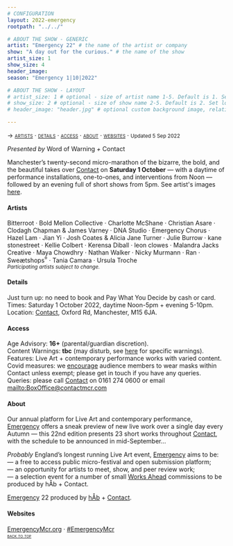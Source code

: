 ```yaml
---
# CONFIGURATION
layout: 2022-emergency
rootpath: "../../"

# ABOUT THE SHOW - GENERIC
artist: "Emergency 22" # the name of the artist or company
show: "A day out for the curious." # the name of the show
artist_size: 1
show_size: 4
header_image:  
season: "Emergency 1|10|2022"

# ABOUT THE SHOW - LAYOUT
# artist_size: 1 # optional - size of artist name 1-5. Default is 1. Set longer names to lower values
# show_size: 2 # optional - size of show name 2-5. Default is 2. Set longer names to lower values
# header_image: "header.jpg" # optional custom background image, relative to current page

---
```

<span style='font-variant: small-caps'>→ [artists](/current/2022-emergency/#artists) · [details](/current/2022-emergency/#details) · [access](/current/2022-emergency/#access) · [about](/current/2022-emergency/#about) · [websites](/current/2022-emergency/#websites)</span> · <small>Updated 5 Sep 2022</small>     
        
*Presented by* Word of Warning *+* Contact        
        
Manchester’s twenty-second micro-marathon of the bizarre, the bold, and the beautiful takes over <a href="http://contactmcr.com" target="_blank">Contact</a> on **Saturday 1 October** — with a daytime of performance installations, one-to-ones, and interventions from Noon — followed by an evening full of short shows from 5pm. See artist's images [here](/galleries/2022-emergencypre).       
        
#### Artists         
Bitterroot · Bold Mellon Collective · Charlotte McShane · Christian Asare · Clodagh Chapman & James Varney · DNA Studio · Emergency Chorus · Hazel Lam · Jian Yi · Josh Coates & Alicia Jane Turner · Julie Burrow · kane stonestreet · Kellie Colbert · Kerensa Diball · leon clowes · Malandra Jacks Creative · Maya Chowdhry · Nathan Walker · Nicky Murmann · Ran · Sweætshops<sup><small>®</small></sup> · Tania Camara · Ursula Troche<br><small>*Participating artists subject to change.*</small>         
          
#### Details         
Just turn up: no need to book and Pay What You Decide by cash or card.<br>Times: Saturday 1 October 2022, daytime Noon-5pm + evening 5-10pm.<br>Location: <a href="https://contactmcr.com/about-us/your-visit" target="_blank">Contact</a>, Oxford Rd, Manchester, M15 6JA.         
        
#### Access         
Age Advisory: **16+** (parental/guardian discretion).<br>Content Warnings: **tbc** (may disturb, see [here](/warnings) for specific warnings).<br>Features: Live Art + contemporary performance works with varied content.<br>Covid measures: we <a href="https://contactmcr.com/covid-19-faq" target="_blank">encourage</a> audience members to wear masks within Contact unless exempt; please get in touch if you have any queries.<br>Queries: please call <a href="https://contactmcr.com/accessibility" target="_blank">Contact</a> on 0161 274 0600 or email <mailto:BoxOffice@contactmcr.com>        
         
#### About         
Our annual platform for Live Art and contemporary performance, [Emergency](/hab/emergency) offers a sneak preview of new live work over a single day every Autumn — this 22nd edition presents 23 short works throughout <a href="http://contactmcr.com" target="_blank">Contact</a>, with the schedule to be announced in mid-September…       
         
*Probably* England’s longest running Live Art event, [Emergency](/hab/emergency) aims to be:<br>— a free to access public micro-festival and open submission platform;<br>— an opportunity for artists to meet, show, and peer review work;<br>— a selection event for a number of small [Works Ahead](/hab/worksahead) commissions to be produced by hÅb + Contact.        
        
[Emergency](/hab/emergency) 22 produced by [hÅb](/hab) + <a href="http://contactmcr.com" target="_blank">Contact</a>.     
        
#### Websites         
<a href="http://emergencymcr.org" target="_blank">EmergencyMcr.org</a> · <a href="http://twitter.com/hashtag/EmergencyMcr" target="_blank">#EmergencyMcr</a>                
<small><span style='font-variant: small-caps'>[back to top](/current/2022-emergency)</span></small>
